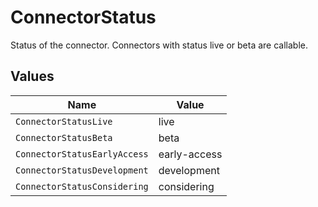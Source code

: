 # ConnectorStatus

Status of the connector. Connectors with status live or beta are callable.


## Values

| Name                         | Value                        |
| ---------------------------- | ---------------------------- |
| `ConnectorStatusLive`        | live                         |
| `ConnectorStatusBeta`        | beta                         |
| `ConnectorStatusEarlyAccess` | early-access                 |
| `ConnectorStatusDevelopment` | development                  |
| `ConnectorStatusConsidering` | considering                  |